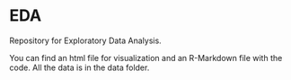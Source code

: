 # EDA
Repository for Exploratory Data Analysis.

You can find an html file for visualization and an R-Markdown file with the code. All the data is in the data folder.
